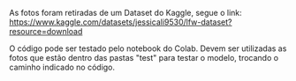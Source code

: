As fotos foram retiradas de um Dataset do Kaggle, segue o link: https://www.kaggle.com/datasets/jessicali9530/lfw-dataset?resource=download

O código pode ser testado pelo notebook do Colab. Devem ser utilizadas as fotos que estão dentro das pastas "test" para testar o modelo, trocando o caminho indicado no código.
